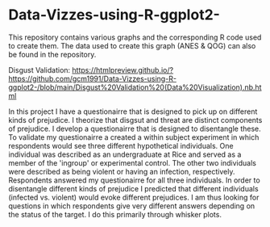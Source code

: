 # Data-Vizzes-using-R-ggplot2-
This repository contains various graphs and the corresponding R code used to create them. The data used to create this graph (ANES &amp; QOG) can also be found in the repository.

Disgust Validation:
https://htmlpreview.github.io/?https://github.com/gcm1991/Data-Vizzes-using-R-ggplot2-/blob/main/Disgust%20Validation%20(Data%20Visualization).nb.html

In this project I have a questionairre that is designed to pick up on different kinds of prejudice. I theorize that disgsut and threat are distinct components of prejudice. I develop a questionairre that is designed to disentangle these. To validate my questionairre a created a within subject experiment in which respondents would see three different hypothetical individuals. One individual was described as an undergraduate at Rice and served as a member of the 'ingroup' or experimental control. The other two individuals were described as being violent or having an infection, respectively. Respondents answered my questionairre for all three individuals. In order to disentangle different kinds of prejudice I predicted that different individuals (infected vs. violent) would evoke different prejudices. I am thus looking for questions in which respondents give very different answers depending on the status of the target. I do this primarily through whisker plots. 
